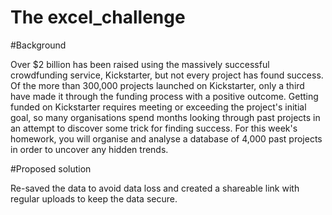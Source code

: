 # The excel_challenge

#Background 

Over $2 billion has been raised using the massively successful crowdfunding service, Kickstarter, but not every project has found success. Of the more than 300,000 projects launched on Kickstarter, only a third have made it through the funding process with a positive outcome.
Getting funded on Kickstarter requires meeting or exceeding the project's initial goal, so many organisations spend months looking through past projects in an attempt to discover some trick for finding success. For this week's homework, you will organise and analyse a database of 4,000 past projects in order to uncover any hidden trends.

#Proposed solution

Re-saved the data to avoid data loss and created a shareable link with regular uploads to keep the data secure.




